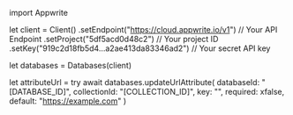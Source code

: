 import Appwrite

let client = Client()
    .setEndpoint("https://cloud.appwrite.io/v1") // Your API Endpoint
    .setProject("5df5acd0d48c2") // Your project ID
    .setKey("919c2d18fb5d4...a2ae413da83346ad2") // Your secret API key

let databases = Databases(client)

let attributeUrl = try await databases.updateUrlAttribute(
    databaseId: "[DATABASE_ID]",
    collectionId: "[COLLECTION_ID]",
    key: "",
    required: xfalse,
    default: "https://example.com"
)

